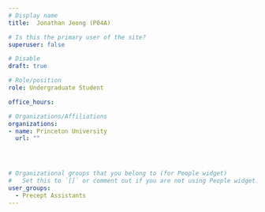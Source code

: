 ```yaml
---
# Display name
title:  Jonathan Jeong (P04A)

# Is this the primary user of the site?
superuser: false

# Disable
draft: true

# Role/position
role: Undergraduate Student

office_hours:

# Organizations/Affiliations
organizations:
- name: Princeton University
  url: ""




# Organizational groups that you belong to (for People widget)
#   Set this to `[]` or comment out if you are not using People widget.
user_groups:
  - Precept Assistants
---
```

